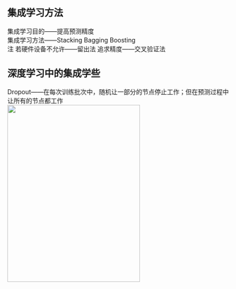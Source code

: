 集成学习方法
-----
集成学习目的——提高预测精度  
集成学习方法——Stacking Bagging Boosting  
注 若硬件设备不允许——留出法    追求精度——交叉验证法  
   
深度学习中的集成学些
-----
Dropout——在每次训练批次中，随机让一部分的节点停止工作；但在预测过程中让所有的节点都工作  
<img width="300" height="400" src="https://github.com/zhaying0617/Datawhale-CV/blob/master/img-storage/图片5.jng">  

